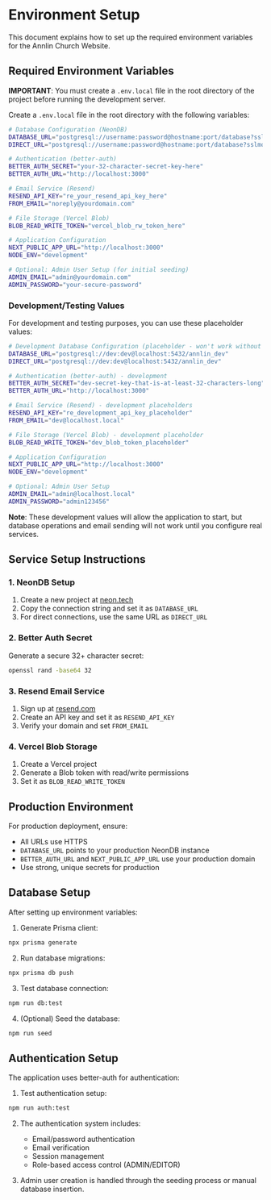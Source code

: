 # Environment Setup

This document explains how to set up the required environment variables for the Annlin Church Website.

## Required Environment Variables

**IMPORTANT**: You must create a `.env.local` file in the root directory of the project before running the development server.

Create a `.env.local` file in the root directory with the following variables:

```bash
# Database Configuration (NeonDB)
DATABASE_URL="postgresql://username:password@hostname:port/database?sslmode=require"
DIRECT_URL="postgresql://username:password@hostname:port/database?sslmode=require"

# Authentication (better-auth)
BETTER_AUTH_SECRET="your-32-character-secret-key-here"
BETTER_AUTH_URL="http://localhost:3000"

# Email Service (Resend)
RESEND_API_KEY="re_your_resend_api_key_here"
FROM_EMAIL="noreply@yourdomain.com"

# File Storage (Vercel Blob)
BLOB_READ_WRITE_TOKEN="vercel_blob_rw_token_here"

# Application Configuration
NEXT_PUBLIC_APP_URL="http://localhost:3000"
NODE_ENV="development"

# Optional: Admin User Setup (for initial seeding)
ADMIN_EMAIL="admin@yourdomain.com"
ADMIN_PASSWORD="your-secure-password"
```

### Development/Testing Values

For development and testing purposes, you can use these placeholder values:

```bash
# Development Database Configuration (placeholder - won't work without real DB)
DATABASE_URL="postgresql://dev:dev@localhost:5432/annlin_dev"
DIRECT_URL="postgresql://dev:dev@localhost:5432/annlin_dev"

# Authentication (better-auth) - development
BETTER_AUTH_SECRET="dev-secret-key-that-is-at-least-32-characters-long"
BETTER_AUTH_URL="http://localhost:3000"

# Email Service (Resend) - development placeholders
RESEND_API_KEY="re_development_api_key_placeholder"
FROM_EMAIL="dev@localhost.local"

# File Storage (Vercel Blob) - development placeholder
BLOB_READ_WRITE_TOKEN="dev_blob_token_placeholder"

# Application Configuration
NEXT_PUBLIC_APP_URL="http://localhost:3000"
NODE_ENV="development"

# Optional: Admin User Setup
ADMIN_EMAIL="admin@localhost.local"
ADMIN_PASSWORD="admin123456"
```

**Note**: These development values will allow the application to start, but database operations and email sending will not work until you configure real services.

## Service Setup Instructions

### 1. NeonDB Setup
1. Create a new project at [neon.tech](https://neon.tech)
2. Copy the connection string and set it as `DATABASE_URL`
3. For direct connections, use the same URL as `DIRECT_URL`

### 2. Better Auth Secret
Generate a secure 32+ character secret:
```bash
openssl rand -base64 32
```

### 3. Resend Email Service
1. Sign up at [resend.com](https://resend.com)
2. Create an API key and set it as `RESEND_API_KEY`
3. Verify your domain and set `FROM_EMAIL`

### 4. Vercel Blob Storage
1. Create a Vercel project
2. Generate a Blob token with read/write permissions
3. Set it as `BLOB_READ_WRITE_TOKEN`

## Production Environment

For production deployment, ensure:
- All URLs use HTTPS
- `DATABASE_URL` points to your production NeonDB instance
- `BETTER_AUTH_URL` and `NEXT_PUBLIC_APP_URL` use your production domain
- Use strong, unique secrets for production

## Database Setup

After setting up environment variables:

1. Generate Prisma client:
```bash
npx prisma generate
```

2. Run database migrations:
```bash
npx prisma db push
```

3. Test database connection:
```bash
npm run db:test
```

4. (Optional) Seed the database:
```bash
npm run seed
```

## Authentication Setup

The application uses better-auth for authentication:

1. Test authentication setup:
```bash
npm run auth:test
```

2. The authentication system includes:
   - Email/password authentication
   - Email verification
   - Session management
   - Role-based access control (ADMIN/EDITOR)

3. Admin user creation is handled through the seeding process or manual database insertion.
